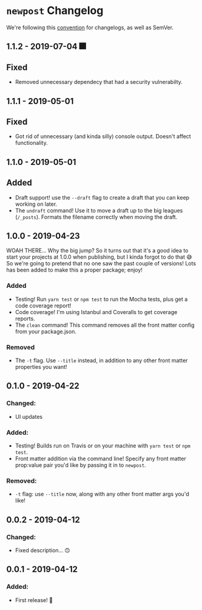 # `newpost` Changelog

We're following this [convention](https://keepachangelog.com/en/1.0.0/) for changelogs, as well as SemVer.

## 1.1.2 - 2019-07-04 🎆

## Fixed

-   Removed unnecessary dependecy that had a security vulnerabilty.

## 1.1.1 - 2019-05-01

## Fixed

-   Got rid of unnecessary (and kinda silly) console output. Doesn't affect functionality.

## 1.1.0 - 2019-05-01

## Added

-   Draft support! use the `--draft` flag to create a draft that you can keep working on later.
-   The `undraft` command! Use it to move a draft up to the big leagues (`/_posts`). Formats the filename correctly when moving the draft.

## 1.0.0 - 2019-04-23

WOAH THERE... Why the big jump? So it turns out that it's a good idea to start your projects at 1.0.0 when publishing, but I kinda forgot to do that 😅 So we're going to pretend that no one saw the past couple of versions! Lots has been added to make this a proper package; enjoy!

### Added

-   Testing! Run `yarn test` or `npm test` to run the Mocha tests, plus get a code coverage report!
-   Code coverage! I'm using Istanbul and Coveralls to get coverage reports.
-   The `clean` command! This command removes all the front matter config from your package.json.

### Removed

-   The `-t` flag. Use `--title` instead, in addition to any other front matter properties you want!

## 0.1.0 - 2019-04-22

### Changed:

-   UI updates

### Added:

-   Testing! Builds run on Travis or on your machine with `yarn test` or `npm test`.
-   Front matter addition via the command line! Specify any front matter prop:value pair you'd like by passing it in to `newpost`.

### Removed:

-   `-t` flag: use `--title` now, along with any other front matter args you'd like!

## 0.0.2 - 2019-04-12

### Changed:

-   Fixed description... 🙃

## 0.0.1 - 2019-04-12

### Added:

-   First release! 🎊

